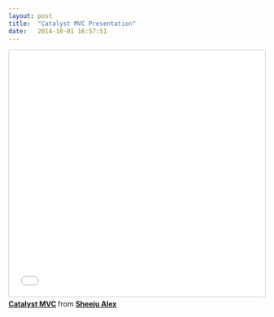 ```yaml
---
layout: post
title:  "Catalyst MVC Presentation"
date:   2014-10-01 16:57:51
---
```


<iframe src="//www.slideshare.net/slideshow/embed_code/40867864" width="595" height="485" frameborder="0" marginwidth="0" marginheight="0" scrolling="no" style="border:1px solid #CCC; border-width:1px; margin-bottom:5px; max-width: 100%;" allowfullscreen> </iframe> <div style="margin-bottom:5px"> <strong> <a href="//www.slideshare.net/SheejuAlex/catalyst-mvc" title="Catalyst MVC" target="_blank">Catalyst MVC</a> </strong> from <strong><a href="//www.slideshare.net/SheejuAlex" target="_blank">Sheeju Alex</a></strong> </div>
